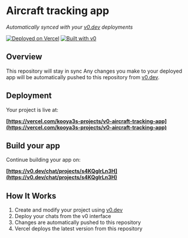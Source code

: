 # Aircraft tracking app

*Automatically synced with your [v0.dev](https://v0.dev) deployments*

[![Deployed on Vercel](https://img.shields.io/badge/Deployed%20on-Vercel-black?style=for-the-badge&logo=vercel)](https://vercel.com/kooya3s-projects/v0-aircraft-tracking-app)
[![Built with v0](https://img.shields.io/badge/Built%20with-v0.dev-black?style=for-the-badge)](https://v0.dev/chat/projects/s4KQglrLn3H)

## Overview

This repository will stay in sync 
Any changes you make to your deployed app will be automatically pushed to this repository from [v0.dev](https://v0.dev).

## Deployment

Your project is live at:

**[https://vercel.com/kooya3s-projects/v0-aircraft-tracking-app](https://vercel.com/kooya3s-projects/v0-aircraft-tracking-app)**

## Build your app

Continue building your app on:

**[https://v0.dev/chat/projects/s4KQglrLn3H](https://v0.dev/chat/projects/s4KQglrLn3H)**

## How It Works

1. Create and modify your project using [v0.dev](https://v0.dev)
2. Deploy your chats from the v0 interface
3. Changes are automatically pushed to this repository
4. Vercel deploys the latest version from this repository
